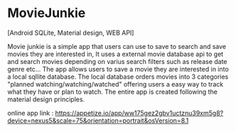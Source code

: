# MovieJunkie
[Android SQLite, Material design, WEB API]

Movie junkie is a simple app that users can use to save to search and save movies they are interested in,
It uses a external movie database api to get and search movies depending on varius search filters such as release date genre etc...
The app allows users to save a movie they are interested in into a local sqllite database.
The local database orders movies into 3 categories "planned watching/watching/watched" offering users a easy way to track what they have or plan to watch.
The entire app is created following the material design principles.

online app link : https://appetize.io/app/ww175gez2gbv1uctznu39xm5g8?device=nexus5&scale=75&orientation=portrait&osVersion=8.1
